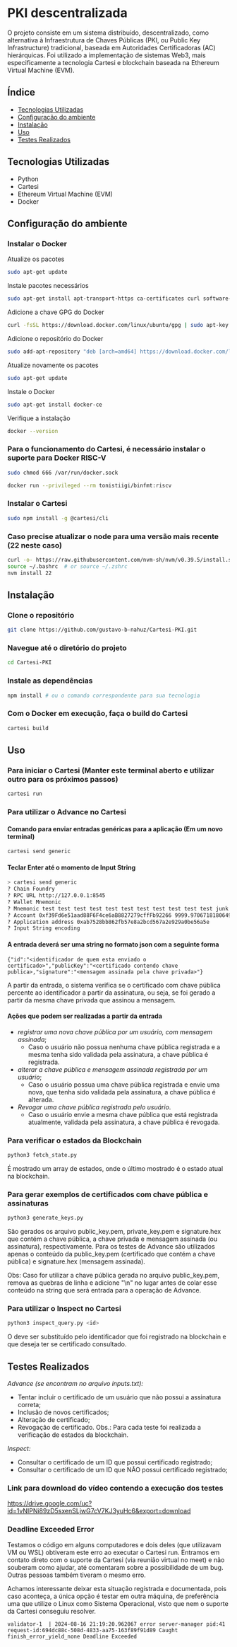 # PKI descentralizada

O projeto consiste em um sistema distribuído, descentralizado, como alternativa à Infraestrutura de Chaves Públicas (PKI, ou Public Key Infrastructure) tradicional, baseada em Autoridades Certificadoras (AC) hierárquicas.
Foi utilizado a implementação de sistemas Web3, mais especificamente a tecnologia Cartesi e blockchain baseada na Ethereum Virtual Machine (EVM).

## Índice

- [Tecnologias Utilizadas](#tecnologias-utilizadas)
- [Configuração do ambiente](#configuracao-ambiente)
- [Instalação](#instalação)
- [Uso](#uso)
- [Testes Realizados](#testes-realizados)

## Tecnologias Utilizadas

- Python
- Cartesi
- Ethereum Virtual Machine (EVM)
- Docker

## Configuração do ambiente

### Instalar o Docker
Atualize os pacotes
```bash
sudo apt-get update
```
Instale pacotes necessários
```bash
sudo apt-get install apt-transport-https ca-certificates curl software-properties-common
```
Adicione a chave GPG do Docker
```bash
curl -fsSL https://download.docker.com/linux/ubuntu/gpg | sudo apt-key add -
```
Adicione o repositório do Docker
```bash
sudo add-apt-repository "deb [arch=amd64] https://download.docker.com/linux/ubuntu $(lsb_release -cs) stable"
```
Atualize novamente os pacotes
```bash
sudo apt-get update
```
Instale o Docker
```bash
sudo apt-get install docker-ce
```
Verifique a instalação
```bash
docker --version
```
### Para o funcionamento do Cartesi, é necessário instalar o suporte para Docker RISC-V
```bash
sudo chmod 666 /var/run/docker.sock
```
```bash
docker run --privileged --rm tonistiigi/binfmt:riscv
```
### Instalar o Cartesi
```bash
sudo npm install -g @cartesi/cli
```

### Caso precise atualizar o node para uma versão mais recente (22 neste caso)
```bash
curl -o- https://raw.githubusercontent.com/nvm-sh/nvm/v0.39.5/install.sh | bash
source ~/.bashrc  # or source ~/.zshrc
nvm install 22
```


## Instalação

### Clone o repositório
```bash
git clone https://github.com/gustavo-b-nahuz/Cartesi-PKI.git
```

### Navegue até o diretório do projeto
```bash
cd Cartesi-PKI
```

### Instale as dependências
```bash
npm install # ou o comando correspondente para sua tecnologia
```

### Com o Docker em execução, faça o build do Cartesi
```bash
cartesi build
```

## Uso

### Para iniciar o Cartesi (Manter este terminal aberto e utilizar outro para os próximos passos)
```bash
cartesi run
```

### Para utilizar o Advance no Cartesi

#### Comando para enviar entradas genéricas para a aplicação (Em um novo terminal)
```bash
cartesi send generic
```

#### Teclar Enter até o momento de Input String
```bash
> cartesi send generic
? Chain Foundry
? RPC URL http://127.0.0.1:8545
? Wallet Mnemonic
? Mnemonic test test test test test test test test test test test junk
? Account 0xf39Fd6e51aad88F6F4ce6aB8827279cffFb92266 9999.970671818064986684 ETH
? Application address 0xab7528bb862fb57e8a2bcd567a2e929a0be56a5e
? Input String encoding
```

#### A entrada deverá ser uma string no formato json com a seguinte forma
```
{"id":"<identificador de quem esta enviado o certificado>","publicKey":"<certificado contendo chave publica>,"signature":"<mensagem assinada pela chave privada>"}
```
A partir da entrada, o sistema verifica se o certificado com chave pública percente ao identificador a partir da assinatura, ou seja, se foi gerado a partir da mesma chave privada que assinou a mensagem.

#### Ações que podem ser realizadas a partir da entrada
- *registrar uma nova chave pública por um usuário, com mensagem assinada*;
  - Caso o usuário não possua nenhuma chave pública registrada e a mesma tenha sido validada pela assinatura, a chave pública é registrada.
- *alterar a chave pública e mensagem assinada registrada por um usuário*;
  - Caso o usuário possua uma chave pública registrada e envie uma nova, que tenha sido validada pela assinatura, a chave pública é alterada.
- *Revogar uma chave pública registrada pelo usuário*.
  - Caso o usuário envie a mesma chave pública que está registrada atualmente, validada pela assinatura, a chave pública é revogada.
 
### Para verificar o estados da Blockchain
```bash
python3 fetch_state.py
```
É mostrado um array de estados, onde o último mostrado é o estado atual na blockchain.

### Para gerar exemplos de certificados com chave pública e assinaturas
```bash
python3 generate_keys.py
```
São gerados os arquivo public_key.pem, private_key.pem e signature.hex que contém a chave pública, a chave privada e mensagem assinada (ou assinatura), respectivamente. Para os testes de Advance são utilizados apenas o conteúdo da public_key.pem (certificado que contém a chave pública) e signature.hex (mensagem assinada).

Obs: Caso for utilizar a chave pública gerada no arquivo public_key.pem, remova as quebras de linha e adicione "\n" no lugar antes de colar esse conteúdo na string que será entrada para a operação de Advance.

### Para utilizar o Inspect no Cartesi
```bash
python3 inspect_query.py <id>
```
O <id> deve ser substituído pelo identificador que foi registrado na blockchain e que deseja ter se certificado consultado.

## Testes Realizados
*Advance (se encontram no arquivo inputs.txt):*
- Tentar incluir o certificado de um usuário que não possui a assinatura correta;
- Inclusão de novos certificados;
- Alteração de certificado;
- Revogação de certificado.
Obs.: Para cada teste foi realizada a verificação de estados da blockchain.

*Inspect:*
- Consultar o certificado de um ID que possui certificado registrado;
- Consultar o certificado de um ID que NÃO possui certificado registrado;

### Link para download do vídeo contendo a execução dos testes
https://drive.google.com/uc?id=1vNIPNi89zD5sxenSLjwG7cV7KJ3yuHc6&export=download

### Deadline Exceeded Error
Testamos o código em alguns computadores e dois deles (que utilizavam VM ou WSL) obtiveram este erro ao executar o Cartesi run. Entramos em contato direto com o suporte da Cartesi (via reunião virtual no meet) e não souberam como ajudar, até comentaram sobre a possibilidade de um bug. Outras pessoas também tiveram o mesmo erro.

Achamos interessante deixar esta situação registrada e documentada, pois caso aconteça, a única opção é testar em outra máquina, de preferência uma que utilize o Linux como Sistema Operacional, visto que nem o suporte da Cartesi conseguiu resolver.

```
validator-1  | 2024-08-16 21:19:20.962067 error server-manager pid:41 request-id:694dc88c-508d-4833-aa75-163f89f91d89 Caught finish_error_yield_none Deadline Exceeded
```

